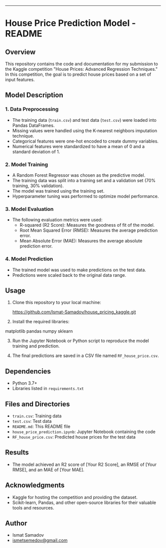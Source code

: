 ---

# House Price Prediction Model - README

## Overview

This repository contains the code and documentation for my submission to the Kaggle competition "House Prices: Advanced Regression Techniques." In this competition, the goal is to predict house prices based on a set of input features.

## Model Description

### 1. Data Preprocessing

- The training data (`train.csv`) and test data (`test.csv`) were loaded into Pandas DataFrames.
- Missing values were handled using the K-nearest neighbors imputation technique.
- Categorical features were one-hot encoded to create dummy variables.
- Numerical features were standardized to have a mean of 0 and a standard deviation of 1.

### 2. Model Training

- A Random Forest Regressor was chosen as the predictive model.
- The training data was split into a training set and a validation set (70% training, 30% validation).
- The model was trained using the training set.
- Hyperparameter tuning was performed to optimize model performance.

### 3. Model Evaluation

- The following evaluation metrics were used:
  - R-squared (R2 Score): Measures the goodness of fit of the model.
  - Root Mean Squared Error (RMSE): Measures the average prediction error.
  - Mean Absolute Error (MAE): Measures the average absolute prediction error.

### 4. Model Prediction

- The trained model was used to make predictions on the test data.
- Predictions were scaled back to the original data range.

## Usage

1. Clone this repository to your local machine:

   https://github.com/Ismat-Samadov/house_pricing_kaggle.git

2. Install the required libraries:

  matplotlib
  pandas
  numpy
  sklearn

3. Run the Jupyter Notebook or Python script to reproduce the model training and prediction.

4. The final predictions are saved in a CSV file named `RF_house_price.csv`.

## Dependencies

- Python 3.7+
- Libraries listed in `requirements.txt`

## Files and Directories

- `train.csv`: Training data
- `test.csv`: Test data
- `README.md`: This README file
- `house_price_prediction.ipynb`: Jupyter Notebook containing the code
- `RF_house_price.csv`: Predicted house prices for the test data

## Results

- The model achieved an R2 score of [Your R2 Score], an RMSE of [Your RMSE], and an MAE of [Your MAE].

## Acknowledgments

- Kaggle for hosting the competition and providing the dataset.
- Scikit-learn, Pandas, and other open-source libraries for their valuable tools and resources.

## Author

- Ismat Samadov
- ismetsemedov@gmail.com
